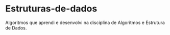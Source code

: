 # Estruturas-de-dados

Algoritmos que aprendi e desenvolvi na disciplina de Algoritmos e Estrutura de Dados.
